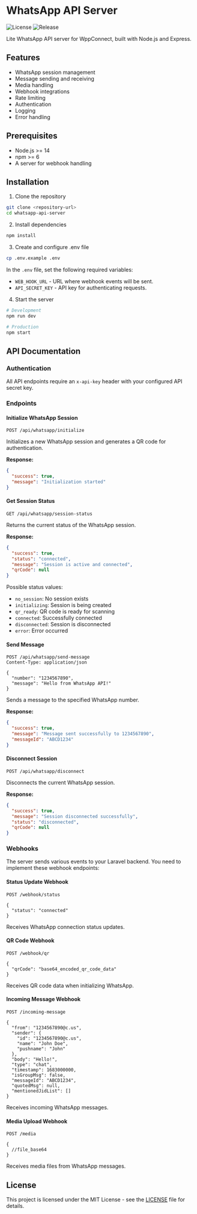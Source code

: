 # WhatsApp API Server
![License](https://img.shields.io/badge/license-MIT-blue.svg)
![Release](https://img.shields.io/github/release/hamed-elfayome/wppconnect-lite-server.svg)


Lite WhatsApp API server for WppConnect, built with Node.js and Express.

## Features

- WhatsApp session management
- Message sending and receiving
- Media handling
- Webhook integrations
- Rate limiting
- Authentication
- Logging
- Error handling

## Prerequisites

- Node.js >= 14
- npm >= 6
- A server for webhook handling

## Installation

1. Clone the repository
```bash
git clone <repository-url>
cd whatsapp-api-server
```

2. Install dependencies
```bash
npm install
```

3. Create and configure .env file
```bash
cp .env.example .env
```
In the ```.env``` file, set the following required variables:
- ```WEB_HOOK_URL``` - URL where webhook events will be sent.
- ```API_SECRET_KEY``` - API key for authenticating requests.

4. Start the server
```bash
# Development
npm run dev

# Production
npm start
```

## API Documentation

### Authentication

All API endpoints require an `x-api-key` header with your configured API secret key.

### Endpoints

#### Initialize WhatsApp Session

```http
POST /api/whatsapp/initialize
```

Initializes a new WhatsApp session and generates a QR code for authentication.

**Response:**
```json
{
  "success": true,
  "message": "Initialization started"
}
```

#### Get Session Status

```http
GET /api/whatsapp/session-status
```

Returns the current status of the WhatsApp session.

**Response:**
```json
{
  "success": true,
  "status": "connected",
  "message": "Session is active and connected",
  "qrCode": null
}
```

Possible status values:
- `no_session`: No session exists
- `initializing`: Session is being created
- `qr_ready`: QR code is ready for scanning
- `connected`: Successfully connected
- `disconnected`: Session is disconnected
- `error`: Error occurred

#### Send Message

```http
POST /api/whatsapp/send-message
Content-Type: application/json

{
  "number": "1234567890",
  "message": "Hello from WhatsApp API!"
}
```

Sends a message to the specified WhatsApp number.

**Response:**
```json
{
  "success": true,
  "message": "Message sent successfully to 1234567890",
  "messageId": "ABCD1234"
}
```

#### Disconnect Session

```http
POST /api/whatsapp/disconnect
```

Disconnects the current WhatsApp session.

**Response:**
```json
{
  "success": true,
  "message": "Session disconnected successfully",
  "status": "disconnected",
  "qrCode": null
}
```

### Webhooks

The server sends various events to your Laravel backend. You need to implement these webhook endpoints:

#### Status Update Webhook

```http
POST /webhook/status

{
  "status": "connected"
}
```

Receives WhatsApp connection status updates.

#### QR Code Webhook

```http
POST /webhook/qr

{
  "qrCode": "base64_encoded_qr_code_data"
}
```

Receives QR code data when initializing WhatsApp.

#### Incoming Message Webhook

```http
POST /incoming-message

{
  "from": "1234567890@c.us",
  "sender": {
    "id": "1234567890@c.us",
    "name": "John Doe",
    "pushname": "John"
  },
  "body": "Hello!",
  "type": "chat",
  "timestamp": 1683000000,
  "isGroupMsg": false,
  "messageId": "ABCD1234",
  "quotedMsg": null,
  "mentionedJidList": []
}
```

Receives incoming WhatsApp messages.

#### Media Upload Webhook

```http
POST /media

{
  //file_base64
}
```

Receives media files from WhatsApp messages.

## License

This project is licensed under the MIT License - see the [LICENSE](./LICENSE) file for details.
